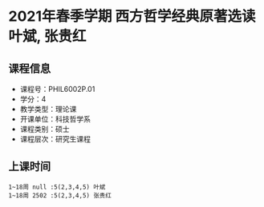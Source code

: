 # 2021年春季学期 西方哲学经典原著选读 叶斌, 张贵红






## 课程信息

- 课程号：PHIL6002P.01
- 学分：4
- 教学类型：理论课
- 开课单位：科技哲学系
- 课程类别：硕士
- 课程层次：研究生课程

## 上课时间

```
1~18周 null :5(2,3,4,5) 叶斌
1~18周 2502 :5(2,3,4,5) 张贵红
```

